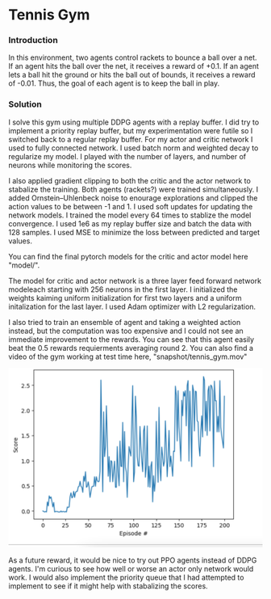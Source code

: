 # Tennis Gym

[image1]: https://user-images.githubusercontent.com/10624937/42135623-e770e354-7d12-11e8-998d-29fc74429ca2.gif "Trained Agent"


### Introduction

In this environment, two agents control rackets to bounce a ball over a net. If an agent hits the ball over the net, it receives a reward of +0.1.  If an agent lets a ball hit the ground or hits the ball out of bounds, it receives a reward of -0.01.  Thus, the goal of each agent is to keep the ball in play.



### Solution

I solve this gym using multiple DDPG agents with a replay buffer. I did try to implement a priority replay buffer, but my experimentation were futile so I switched back to a regular replay buffer. For my actor and critic network I used to fully connected network. I used batch norm and weighted decay to regularize my model. I played with the number of layers, and number of neurons while monitoring the scores. 

I also applied gradient clipping to both the critic and the actor network to stabalize the training. Both agents (rackets?) were trained simultaneously. I added Ornstein–Uhlenbeck noise to enourage explorations and clipped the action values to be between -1 and 1. I used soft updates for updating the network models. I trained the model every 64 times to stablize the model convergence. I used 1e6 as my replay buffer size and batch the data with 128 samples. I used MSE to minimize the loss between predicted and target values. 

You can find the final pytorch models for the critic and actor model here "model/". 

The model for critic and actor network is a three layer feed forward network modeleach starting with 256 neurons in the first layer. I initialized the weights kaiming uniform initialization for first two layers and a uniform initalization for the last layer. I used Adam optimizer with L2 regularization. 

I also tried to train an ensemble of agent and taking a weighted action instead, but the computation was too expensive and I could not see an immediate improvement to the rewards. You can see that this agent easily beat the 0.5 rewards requierments averaging round 2. You can also find a video of the gym working at test time here, "snapshot/tennis_gym.mov"

![Alt text](/snapshot/training_score.png)

As a future reward, it would be nice to try out PPO agents instead of DDPG agents. I'm curious to see how well or worse an actor only network would work. I would also implement the priority queue that I had attempted to implement to see if it might help with stabalizing the scores.
